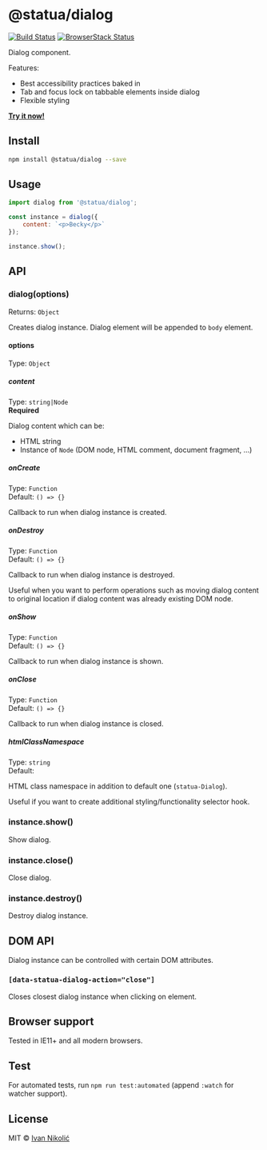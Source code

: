 # @statua/dialog

[![Build Status][ci-img]][ci]
[![BrowserStack Status][browserstack-img]][browserstack]

Dialog component.

Features:

-   Best accessibility practices baked in
-   Tab and focus lock on tabbable elements inside dialog
-   Flexible styling

**[Try it now!](https://codesandbox.io/s/basic-example-k7zml)**

## Install

```sh
npm install @statua/dialog --save
```

## Usage

```js
import dialog from '@statua/dialog';

const instance = dialog({
	content: `<p>Becky</p>`
});

instance.show();
```

## API

### dialog(options)

Returns: `Object`

Creates dialog instance. Dialog element will be appended to `body` element.

#### options

Type: `Object`

##### content

Type: `string|Node`  
**Required**

Dialog content which can be:

-   HTML string
-   Instance of `Node` (DOM node, HTML comment, document fragment, …)

##### onCreate

Type: `Function`  
Default: `() => {}`

Callback to run when dialog instance is created.

##### onDestroy

Type: `Function`  
Default: `() => {}`

Callback to run when dialog instance is destroyed.

Useful when you want to perform operations such as moving dialog content to
original location if dialog content was already existing DOM node.

##### onShow

Type: `Function`  
Default: `() => {}`

Callback to run when dialog instance is shown.

##### onClose

Type: `Function`  
Default: `() => {}`

Callback to run when dialog instance is closed.

##### htmlClassNamespace

Type: `string`  
Default: ` `

HTML class namespace in addition to default one (`statua-Dialog`).

Useful if you want to create additional styling/functionality selector hook.

### instance.show()

Show dialog.

### instance.close()

Close dialog.

### instance.destroy()

Destroy dialog instance.

## DOM API

Dialog instance can be controlled with certain DOM attributes.

### `[data-statua-dialog-action="close"]`

Closes closest dialog instance when clicking on element.

## Browser support

Tested in IE11+ and all modern browsers.

## Test

For automated tests, run `npm run test:automated` (append `:watch` for watcher
support).

## License

MIT © [Ivan Nikolić](http://ivannikolic.com)

<!-- prettier-ignore-start -->

[ci]: https://travis-ci.com/niksy/statua-dialog
[ci-img]: https://travis-ci.com/niksy/statua-dialog.svg?branch=master
[browserstack]: https://www.browserstack.com/
[browserstack-img]: https://www.browserstack.com/automate/badge.svg?badge_key=TVpLaVUwTFVlVmZMbjZjaFlkZTJXQTRyb3pmVnVZdkEvVFNSTnQxWlFoYz0tLUpaeTFVUHZjaEV4ckVzTHQ1Wk01ekE9PQ==--125aa92b4fd002789ed9842e3882f334fb1df5ac

<!-- prettier-ignore-end -->
